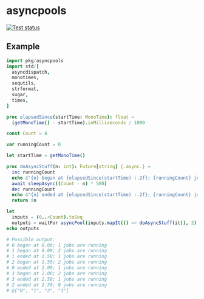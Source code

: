 # asyncpools

[![Test status](https://github.com/z-------------/asyncpools/actions/workflows/test.yaml/badge.svg)](https://github.com/z-------------/asyncpools/actions/workflows/test.yaml)

## Example

```nim
import pkg/asyncpools
import std/[
  asyncdispatch,
  monotimes,
  sequtils,
  strformat,
  sugar,
  times,
]

proc elapsedSince(startTime: MonoTime): float =
  (getMonoTime() - startTime).inMilliseconds / 1000

const Count = 4

var runningCount = 0

let startTime = getMonoTime()

proc doAsyncStuff(n: int): Future[string] {.async.} =
  inc runningCount
  echo &"{n} began at {elapsedSince(startTime) :.2f}; {runningCount} jobs are running"
  await sleepAsync((Count - n) * 500)
  dec runningCount
  echo &"{n} ended at {elapsedSince(startTime) :.2f}; {runningCount} jobs are running"
  return $n

let
  inputs = (0..<Count).toSeq
  outputs = waitFor asyncPool(inputs.mapIt(() => doAsyncStuff(it)), 2)
echo outputs

# Possible output:
# 0 began at 0.00; 1 jobs are running
# 1 began at 0.00; 2 jobs are running
# 1 ended at 1.50; 1 jobs are running
# 2 began at 1.50; 2 jobs are running
# 0 ended at 2.00; 1 jobs are running
# 3 began at 2.00; 2 jobs are running
# 3 ended at 2.50; 1 jobs are running
# 2 ended at 2.50; 0 jobs are running
# @["0", "1", "2", "3"]
```
